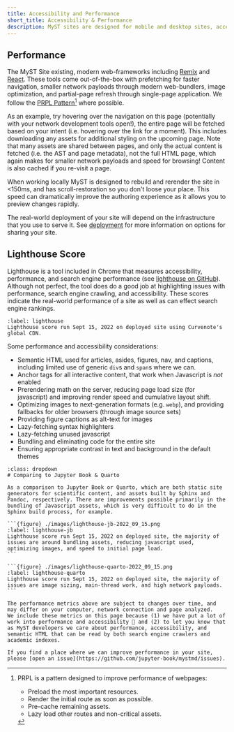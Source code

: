 ```yaml
---
title: Accessibility and Performance
short_title: Accessibility & Performance
description: MyST sites are designed for mobile and desktop sites, accessibility and speedy page loads.
---
```


## Performance

The MyST Site existing, modern web-frameworks including [Remix](https://remix.run/) and [React](https://reactjs.org/). These tools come out-of-the-box with prefetching for faster navigation, smaller network payloads through modern web-bundlers, image optimization, and partial-page refresh through single-page application. We follow the [PRPL Pattern](https://web.dev/apply-instant-loading-with-prpl/)[^prpl] where possible.

[^prpl]: PRPL is a pattern designed to improve performance of webpages:

    - Preload the most important resources.
    - Render the initial route as soon as possible.
    - Pre-cache remaining assets.
    - Lazy load other routes and non-critical assets.

As an example, try hovering over the navigation on this page (potentially with your network development tools open!), the entire page will be fetched based on your intent (i.e. hovering over the link for a moment). This includes downloading any assets for additional styling on the upcoming page. Note that many assets are shared between pages, and only the actual content is fetched (i.e. the AST and page metadata), not the full HTML page, which again makes for smaller network payloads and speed for browsing! Content is also cached if you re-visit a page.

When working locally MyST is designed to rebuild and rerender the site in <150ms, and has scroll-restoration so you don't loose your place. This speed can dramatically improve the authoring experience as it allows you to preview changes rapidly.

The real-world deployment of your site will depend on the infrastructure that you use to serve it. See [deployment](./deployment.md) for more information on options for sharing your site.

## Lighthouse Score

Lighthouse is a tool included in Chrome that measures accessibility, performance, and search engine performance (see [lighthouse on GitHub](https://github.com/GoogleChrome/lighthouse)). Although not perfect, the tool does do a good job at highlighting issues with performance, search engine crawling, and accessibility. These scores indicate the real-world performance of a site as well as can effect search engine rankings.

```{figure} ./images/lighthouse-2022_09_15.png
:label: lighthouse
Lighthouse score run Sept 15, 2022 on deployed site using Curvenote's global CDN.
```

Some performance and accessibility considerations:

- Semantic HTML used for articles, asides, figures, nav, and captions, including limited use of generic `div`s and `span`s where we can.
- Anchor tags for all interactive content, that work when Javascript is _not_ enabled
- Prerendering math on the server, reducing page load size (for javascript) and improving render speed and cumulative layout shift.
- Optimizing images to next-generation formats (e.g. `webp`), and providing fallbacks for older browsers (through image source sets)
- Providing figure captions as alt-text for images
- Lazy-fetching syntax highlighters
- Lazy-fetching unused javascript
- Bundling and eliminating code for the entire site
- Ensuring appropriate contrast in text and background in the default themes

````{seealso}
:class: dropdown
# Comparing to Jupyter Book & Quarto

As a comparison to Jupyter Book or Quarto, which are both static site generators for scientific content, and assets built by Sphinx and Pandoc, respectively. There are improvements possible primarily in the bundling of Javascript assets, which is very difficult to do in the Sphinx build process, for example.

```{figure} ./images/lighthouse-jb-2022_09_15.png
:label: lighthouse-jb
Lighthouse score run Sept 15, 2022 on deployed site, the majority of issues are around bundling assets, reducing javascript used, optimizing images, and speed to initial page load.
```

```{figure} ./images/lighthouse-quarto-2022_09_15.png
:label: lighthouse-quarto
Lighthouse score run Sept 15, 2022 on deployed site, the majority of issues are image sizing, main-thread work, and high network payloads.
```
````

```{warning}
The performance metrics above are subject to changes over time, and may differ on your computer, network connection and page analyzed.
We include these metrics on this page because (1) we have put a lot of work into performance and accessibility 🎉 and (2) to let you know that as MyST developers we care about performance, accessibility, and semantic HTML that can be read by both search engine crawlers and academic indexes.

If you find a place where we can improve performance in your site, please [open an issue](https://github.com/jupyter-book/mystmd/issues).
```
